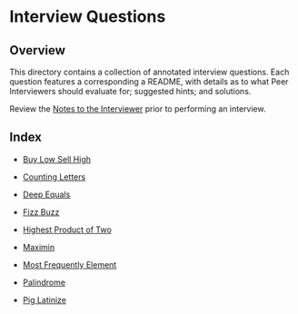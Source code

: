 # Interview Questions

## Overview

This directory contains a collection of annotated interview questions. Each question features a corresponding a README, with details as to what Peer Interviewers should evaluate for; suggested hints; and solutions.

Review the [Notes to the Interviewer](Partner_Interviews/README.md) prior to performing an interview.

## Index

* [Buy Low Sell High](Partner_Interviews/Solved/buy_low_sell_high)

* [Counting Letters](Partner_Interviews/Solved/counting_letters)

* [Deep Equals](Partner_Interviews/Solved/deep_equals)

* [Fizz Buzz](Partner_Interviews/Solved/fizz_buzz)

* [Highest Product of Two](Partner_Interviews/Solved/highest_product_of_two)

* [Maximin](Partner_Interviews/Solved/maximin)

* [Most Frequently Element](Partner_Interviews/Solved/most_frequent_element)

* [Palindrome](Partner_Interviews/Solved/palindrome)

* [Pig Latinize](Partner_Interviews/Solved/pig_latinize)

